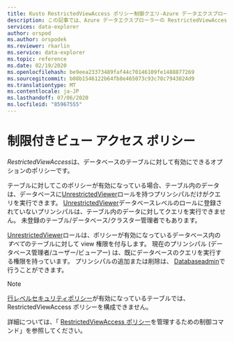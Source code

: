 ```yaml
---
title: Kusto RestrictedViewAccess ポリシー制御クエリ-Azure データエクスプローラー
description: この記事では、Azure データエクスプローラーの RestrictedViewAccess ポリシーについて説明します。
services: data-explorer
author: orspod
ms.author: orspodek
ms.reviewer: rkarlin
ms.service: data-explorer
ms.topic: reference
ms.date: 02/19/2020
ms.openlocfilehash: be9eea23373489faf44c70146109fe1488877269
ms.sourcegitcommit: b08b1546122b64fb8e465073c93c78c7943824d9
ms.translationtype: MT
ms.contentlocale: ja-JP
ms.lasthandoff: 07/06/2020
ms.locfileid: "85967555"
---
```

# <a name="restricted-view-access-policy"></a>制限付きビュー アクセス ポリシー

*RestrictedViewAccess*は、データベースのテーブルに対して有効にできるオプションのポリシーです。

テーブルに対してこのポリシーが有効になっている場合、テーブル内のデータは、データベースに[UnrestrictedViewer](../management/access-control/role-based-authorization.md)ロールを持つプリンシパルだけがクエリを実行できます。
[UnrestrictedViewer](../management/access-control/role-based-authorization.md)データベースレベルのロールに登録されていないプリンシパルは、テーブル内のデータに対してクエリを実行できません。 未登録のテーブル/データベース/クラスター管理者でもあります。

[UnrestrictedViewer](../management/access-control/role-based-authorization.md)ロールは、ポリシーが有効になっているデータベース内の*すべて*のテーブルに対して view 権限を付与します。
現在のプリンシパル (データベース管理者/ユーザー/ビューアー) は、既にデータベースのクエリを実行する権限を持っています。 プリンシパルの追加または削除は、 [Databaseadmin](../management/access-control/role-based-authorization.md)で行うことができます。

> [!NOTE]
> [行レベルセキュリティポリシー](./rowlevelsecuritypolicy.md)が有効になっているテーブルでは、RestrictedViewAccess ポリシーを構成できません。

詳細については、「 [RestrictedViewAccess ポリシー](../management/restrictedviewaccess-policy.md)を管理するための制御コマンド」を参照してください。
